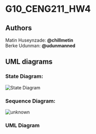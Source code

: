 # G10_CENG211_HW4
## Authors
Matin Huseynzade: **@chillmetin** <br>
Berke Udunman: **@udunmanned**

## UML diagrams

### State Diagram:

![State Diagram](https://user-images.githubusercontent.com/73022312/147884374-0d70428f-0e5c-4086-987b-d3f7c0650325.png)

### Sequence Diagram:
![unknown](https://user-images.githubusercontent.com/73022312/147884403-be5fb7e5-34cd-472d-a1dc-dc11d79fd1ef.png)

### UML Diagram

